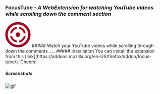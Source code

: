 ### **FocusTube** - *A WebExtension for watching YouTube videos while scrolling down the comment section*
<img src="icons/focustube-48.png" width="80" height="80"/>
##### Watch your YouTube videos while scrolling through down the comments
___
##### Installation
You can install the extension from this [link](https://addons.mozilla.org/en-US/firefox/addon/focus-tube/). Cheers!

##### Screenshots
![gif](https://i.imgur.com/HVInwzZ.gif)
